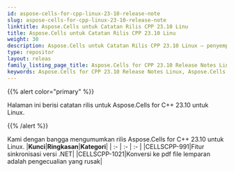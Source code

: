 ```yaml
---
id: aspose-cells-for-cpp-linux-23-10-release-note
slug: aspose-cells-for-cpp-linux-23-10-release-note
linktitle: Aspose.Cells untuk Catatan Rilis CPP 23.10 Linu
title: Aspose.Cells untuk Catatan Rilis CPP 23.10 Linu
weight: 30
description: Aspose.Cells untuk Catatan Rilis CPP 23.10 Linux – penyempurnaan terbaru, fitur baru, dan perbaikan
type: repositor
layout: releas
family_listing_page_title: Aspose.Cells for CPP 23.10 Release Notes Linu
keywords: Aspose.Cells for CPP 23.10 Release Notes Linux, Aspose.Cells for CPP 23.10 Linux updates and fixe
---
```

{{% alert color="primary" %}}

Halaman ini berisi catatan rilis untuk Aspose.Cells for C++ 23.10 untuk Linux.

{{% /alert %}}

Kami dengan bangga mengumumkan rilis Aspose.Cells for C++ 23.10 untuk Linux.
|**Kunci**|**Ringkasan**|**Kategori**|
| :- | :- | :- |
|CELLSCPP-991|Fitur sinkronisasi versi .NET|
|CELLSCPP-1021|Konversi ke pdf file lemparan adalah pengecualian yang rusak|
